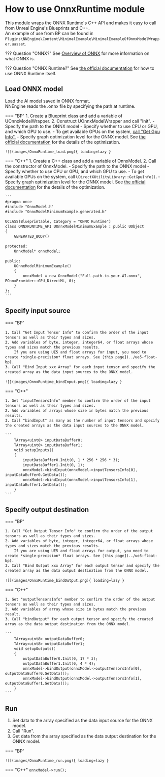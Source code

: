 # How to use OnnxRuntime module

This module wraps the ONNX Runtime's C++ API and makes it easy to call from Unreal Engine's Blueprints and C++.  
An example of use from BP can be found in `Plugins\NNEngine\Content\MinimalExample\MinimalExampleOfOnnxModelWrapper.uasset`.  

??? Question "ONNX?"
    See [Overview of ONNX](../onnx-introduction) for more information on what ONNX is.

??? Question "ONNX Runtime?"
    See [the official documentation](https://onnxruntime.ai/docs/) for how to use ONNX Runtime itself.

## Load ONNX model

Load the AI ​​model saved in ONNX format.  
NNEngine reads the .onnx file by specifying the path at runtime.  

=== "BP"
	1. Create a Blueprint class and add a variable of UOnnxModelWrapper.
	2. Construct UOnnxModelWrapper and call "Init".
		- Specify the path to the ONNX model
		- Specify whether to use CPU or GPU, and which GPU to use.
			- To get available GPUs on the system, [call "Get Gpu Info".](../how-to-use-directx-utility-module)
		- Specify graph optimization level for the ONNX model. See [the official documentation](https://onnxruntime.ai/docs/performance/graph-optimizations.html) for the details of the optimization.
		
	![](images/OnnxRuntime_load.png){ loading=lazy }

=== "C++"
	1. Create a C++ class and add a variable of OnnxModel.
	2. Call the constructor of OnnxModel.
		- Specify the path to the ONNX model
		- Specify whether to use CPU or GPU, and which GPU to use.
			- To get available GPUs on the system, call `UDirectXUtilityLibrary::GetGpuInfo()`.
		- Specify graph optimization level for the ONNX model. See [the official documentation](https://onnxruntime.ai/docs/performance/graph-optimizations.html) for the details of the optimization.

	```
	#pragma once
	#include "OnnxModel.h"
	#include "OnnxModelMinimumExample.generated.h"

	UCLASS(Blueprintable, Category = "ONNX Runtime")
	class ONNXRUNTIME_API UOnnxModelMinimumExample : public UObject
	{
		GENERATED_BODY()

	protected:
		OnnxModel* onnxModel;

	public:
		UOnnxModelMinimumExample()
		{
			onnxModel = new OnnxModel("Full-path-to-your-AI.onnx", EOnnxProvider::GPU_DirectML, 0);
		}
	};
	```

## Specify input source

=== "BP"

	1. Call "Get Input Tensor Info" to confirm the order of the input tensors as well as their types and sizes.
	2. Add variables of byte, integer, integer64, or float arrays whose types and sizes match the previous results.  
		If you are using UE5 and float arrays for input, you need to create *single-precision* float arrays. See [this page](../ue5-float-bp).
	3. Call "Bind Input xxx Array" for each input tensor and specify the created array as the data input sources to the ONNX model.

	![](images/OnnxRuntime_bindInput.png){ loading=lazy }

=== "C++"

	1. Get "inputTensorsInfo" member to confirm the order of the input tensors as well as their types and sizes.
	2. Add variables of arrays whose size in bytes match the previous results.
	3. Call "bindInput" as many as the number of input tensors and specify the created arrays as the data input sources to the ONNX model.

	```
		TArray<uint8> inputDataBuffer0;
		TArray<uint8> inputDataBuffer1;
		void setupInputs()
		{
			inputDataBuffer0.Init(0, 1 * 256 * 256 * 3);
			inputDataBuffer1.Init(0, 1);
			onnxModel->bindInput(onnxModel->inputTensorsInfo[0], inputDataBuffer0.GetData());
			onnxModel->bindInput(onnxModel->inputTensorsInfo[1], inputDataBuffer1.GetData());
		}
	```

## Specify output destination

=== "BP"

	1. Call "Get Output Tensor Info" to confirm the order of the output tensors as well as their types and sizes.
	2. Add variables of byte, integer, integer64, or float arrays whose types and sizes match the previous results.  
		If you are using UE5 and float arrays for output, you need to create *single-precision* float arrays. See [this page](../ue5-float-bp).
	3. Call "Bind Output xxx Array" for each output tensor and specify the created array as the data output destination from the ONNX model.

	![](images/OnnxRuntime_bindOutput.png){ loading=lazy }

=== "C++"

	1. Get "outputTensorsInfo" member to confirm the order of the output tensors as well as their types and sizes.
	2. Add variables of array whose size in bytes match the previous result.
	3. Call "bindOutput" for each output tensor and specify the created array as the data output destination from the ONNX model.

	```
		TArray<uint8> outputDataBuffer0;
		TArray<uint8> outputDataBuffer1;
		void setupOutputs()
		{
			outputDataBuffer0.Init(0, 17 * 3);
			outputDataBuffer1.Init(0, 4 * 4);
			onnxModel->bindOutput(onnxModel->outputTensorsInfo[0], outputDataBuffer0.GetData());
			onnxModel->bindOutput(onnxModel->outputTensorsInfo[1], outputDataBuffer1.GetData());
		}
	```

## Run

1. Set data to the array specified as the data input source for the ONNX model.
2. Call "Run".
3. Get data from the array specified as the data output destination for the ONNX model.

=== "BP"

	![](images/OnnxRuntime_run.png){ loading=lazy }

=== "C++"
	`onnxModel->run();`